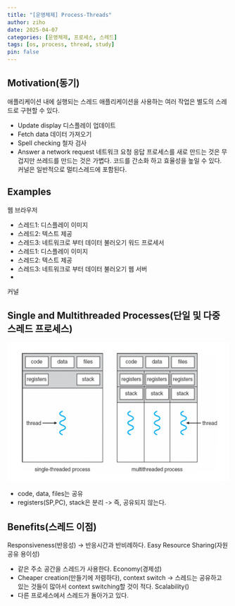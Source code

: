 ```yaml
---
title: "[운영체제] Process-Threads"
author: ziho
date: 2025-04-07
categories: [운영체제, 프로세스, 스레드]
tags: [os, process, thread, study]
pin: false
---
```

## Motivation(동기)
애플리케이션 내에 실행되는 스레드
애플리케이션을 사용하는 여러 작업은 별도의 스레드로 구현할 수 있다.
- Update display 디스플레이 업데이트
- Fetch data 데이터 가져오기
- Spell checking 철자 검사
- Answer a network request 네트워크 요청 응답
프로세스를 새로 만드는 것은 무겁지만 쓰레드를 만드는 것은 가볍다.
코드를 간소화 하고 효율성을 높일 수 있다.
커널은 일반적으로 멀티스레드에 포함된다.
## Examples
웹 브라우저
- 스레드1: 디스플레이 이미지
- 스레드2: 텍스트 제공
- 스레드3: 네트워크로 부터 데이터 불러오기
워드 프로세서
- 스레드1: 디스플레이 이미지
- 스레드2: 텍스트 제공
- 스레드3: 네트워크로 부터 데이터 불러오기
웹 서버
-
커널
## Single and Multithreaded Processes(단일 및 다중 스레드 프로세스)
![싱글/멀티스레드 프로세스](/assets/img/SingleAndMultiThread.png)

- code, data, files는 공유
- registers(SP,PC), stack은 분리 -> 즉, 공유되지 않는다.
## Benefits(스레드 이점)
Responsiveness(반응성) -> 반응시간과 반비례하다.
Easy Resource Sharing(자원 공유 용이성)
- 같은 주소 공간을 스레드가 사용한다.
Economy(경제성)
- Cheaper creation(만들기에 저렴하다), context switch -> 스레드는 공유하고 있는 것들이 많아서 context switching할 것이 적다.
Scalability()
- 다른 프로세스에서 스레드가 돌아가고 있다.